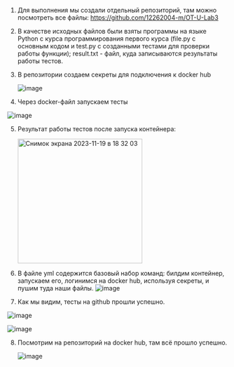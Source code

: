 1. Для выполнения мы создали отдельный репозиторий, там можно посмотреть все файлы: https://github.com/12262004-m/OT-U-Lab3
2. В качестве исходных файлов были взяты программы на языке Python с курса программирования первого курса (file.py с основным кодом и test.py с созданными тестами для проверки работы функции); result.txt - файл, куда записываются результаты работы тестов.
3. В репозитории создаем секреты для подключения к docker hub

   ![image](https://github.com/12262004-m/OT-U/assets/112974851/4d79487c-d797-4c27-8399-7f509d01737b)

4. Через docker-файл запускаем тесты
   
![image](https://github.com/12262004-m/OT-U/assets/112974851/5cf146f1-0b9c-4de5-8c70-95087f4dfb02)

5. Результат работы тестов после запуска контейнера:
   
    <img width="284" alt="Снимок экрана 2023-11-19 в 18 32 03" src="https://github.com/12262004-m/OT-U/assets/112974851/a8ede671-e443-4f64-afcb-4b0d01aad1ea">


    
6. В файле yml содержится базовый набор команд: билдим контейнер, запускаем его, логинимся на docker hub, используя секреты, и пушим туда наши файлы.
   ![image](https://github.com/12262004-m/OT-U/assets/112974851/37abf2e0-cff3-46f5-9d65-b0742efadc8f)

7. Как мы видим, тесты на github прошли успешно.

![image](https://github.com/12262004-m/OT-U/assets/112974851/d7d3d9f2-d412-4428-8e86-25ae27f747cc)

![image](https://github.com/12262004-m/OT-U/assets/112974851/fa14044d-184a-4b7d-84d7-e3b3e6cb98d3)


8. Посмотрим на репозиторий на docker hub, там всё прошло успешно.

   ![image](https://github.com/12262004-m/OT-U/assets/112974851/cd7c8911-da93-4e65-b8b6-c9980bec1484)

